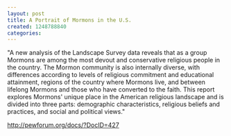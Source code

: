 ```yaml
---
layout: post
title: A Portrait of Mormons in the U.S.
created: 1248788840
categories:
---
```

"A new analysis of the Landscape Survey data reveals that as a group Mormons are among the most devout and conservative religious people in the country. The Mormon community is also internally diverse, with differences according to levels of religious commitment and educational attainment, regions of the country where Mormons live, and between lifelong Mormons and those who have converted to the faith. This report explores Mormons' unique place in the American religious landscape and is divided into three parts: demographic characteristics, religious beliefs and practices, and social and political views."

http://pewforum.org/docs/?DocID=427
